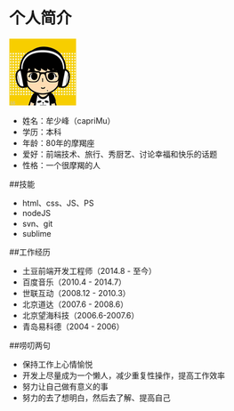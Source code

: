 # 个人简介
![头像](/img/msf.png)

* 姓名：牟少峰（capriMu）
* 学历：本科
* 年龄：80年的摩羯座
* 爱好：前端技术、旅行、秀厨艺、讨论幸福和快乐的话题
* 性格：一个很摩羯的人

##技能
* html、css、JS、PS
* nodeJS
* svn、git
* sublime

  
##工作经历
* 土豆前端开发工程师（2014.8 - 至今）
* 百度音乐（2010.4 - 2014.7）
* 世联互动（2008.12 - 2010.3）
* 北京道达（2007.6 - 2008.6）
* 北京望海科技（2006.6-2007.6）
* 青岛易科德（2004 - 2006）


##唠叨两句
* 保持工作上心情愉悦
* 开发上尽量成为一个懒人，减少重复性操作，提高工作效率
* 努力让自己做有意义的事
* 努力的去了想明白，然后去了解、提高自己